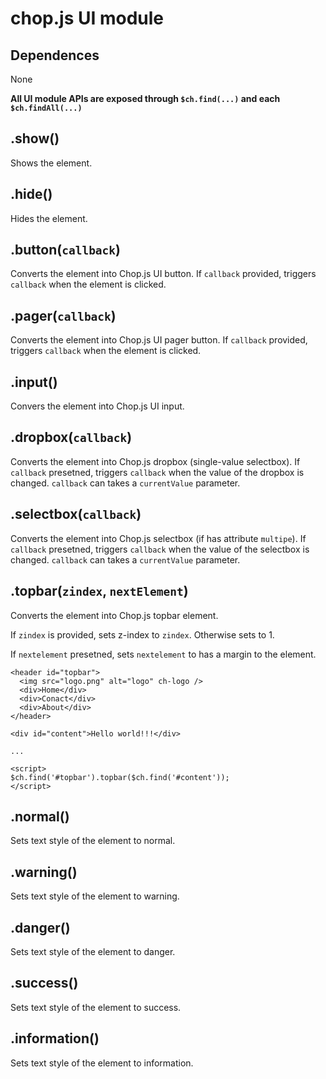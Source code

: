 chop.js UI module
=================

Dependences
-----------

None

__All UI module APIs are exposed through `$ch.find(...)` and each `$ch.findAll(...)`__

.show()
-------

Shows the element.

.hide()
-------

Hides the element.

.button(`callback`)
-------------------

Converts the element into Chop.js UI button. If `callback` provided, triggers
`callback` when the element is clicked.

.pager(`callback`)
------------------

Converts the element into Chop.js UI pager button. If `callback` provided, triggers
`callback` when the element is clicked.

.input()
--------

Convers the element into Chop.js UI input.

.dropbox(`callback`)
-----------------

Converts the element into Chop.js dropbox (single-value selectbox). If `callback`
presetned, triggers `callback` when the value of the dropbox is changed.
`callback` can takes a `currentValue` parameter.

.selectbox(`callback`)
----------------------

Converts the element into Chop.js selectbox (if has attribute `multipe`). If `callback`
presetned, triggers `callback` when the value of the selectbox is changed.
`callback` can takes a `currentValue` parameter.

.topbar(`zindex`, `nextElement`)
----------------------

Converts the element into Chop.js topbar element.

If `zindex` is provided, sets z-index to `zindex`. Otherwise sets to 1.

If `nextelement` presetned, sets `nextelement` to has a margin to the element.

~~~
<header id="topbar">
  <img src="logo.png" alt="logo" ch-logo />
  <div>Home</div>
  <div>Conact</div>
  <div>About</div>
</header>

<div id="content">Hello world!!!</div>

...

<script>
$ch.find('#topbar').topbar($ch.find('#content'));
</script>
~~~

.normal()
---------

Sets text style of the element to normal.

.warning()
---------

Sets text style of the element to warning.


.danger()
---------

Sets text style of the element to danger.


.success()
---------

Sets text style of the element to success.

.information()
---------

Sets text style of the element to information.

